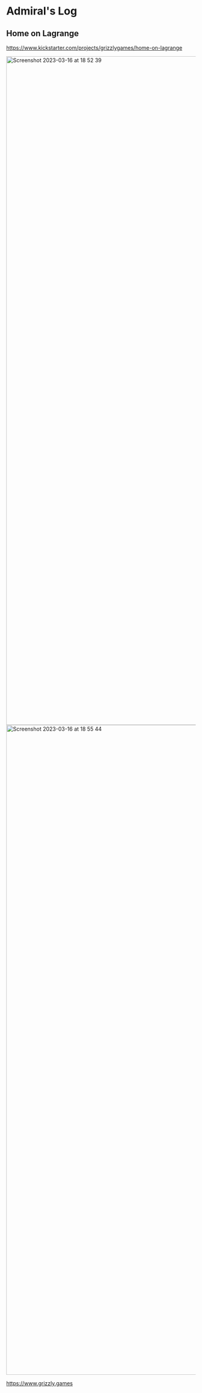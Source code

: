 # Admiral's Log

## Home on Lagrange

https://www.kickstarter.com/projects/grizzlygames/home-on-lagrange

<img width="1775" alt="Screenshot 2023-03-16 at 18 52 39" src="https://user-images.githubusercontent.com/889616/225723931-dd382332-214c-419e-85b8-a28477680e31.png">

<img width="1725" alt="Screenshot 2023-03-16 at 18 55 44" src="https://user-images.githubusercontent.com/889616/225724833-c99285db-7ab4-45d8-b62c-822bc38f2fb5.png">


https://www.grizzly.games
